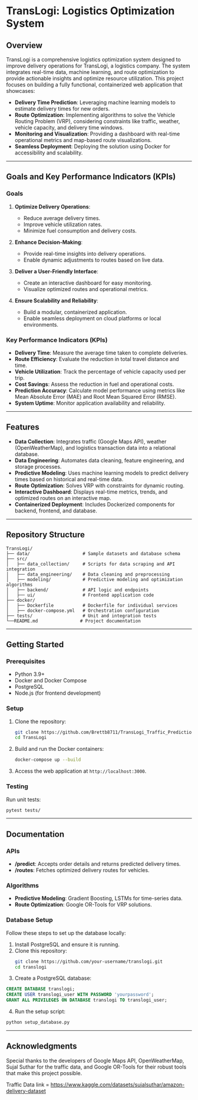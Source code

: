 # TransLogi: Logistics Optimization System

## Overview
TransLogi is a comprehensive logistics optimization system designed to improve delivery operations for TransLogi, a logistics company. The system integrates real-time data, machine learning, and route optimization to provide actionable insights and optimize resource utilization. This project focuses on building a fully functional, containerized web application that showcases:

- **Delivery Time Prediction**: Leveraging machine learning models to estimate delivery times for new orders.
- **Route Optimization**: Implementing algorithms to solve the Vehicle Routing Problem (VRP), considering constraints like traffic, weather, vehicle capacity, and delivery time windows.
- **Monitoring and Visualization**: Providing a dashboard with real-time operational metrics and map-based route visualizations.
- **Seamless Deployment**: Deploying the solution using Docker for accessibility and scalability.

---

## Goals and Key Performance Indicators (KPIs)

### Goals
1. **Optimize Delivery Operations**:
   - Reduce average delivery times.
   - Improve vehicle utilization rates.
   - Minimize fuel consumption and delivery costs.

2. **Enhance Decision-Making**:
   - Provide real-time insights into delivery operations.
   - Enable dynamic adjustments to routes based on live data.

3. **Deliver a User-Friendly Interface**:
   - Create an interactive dashboard for easy monitoring.
   - Visualize optimized routes and operational metrics.

4. **Ensure Scalability and Reliability**:
   - Build a modular, containerized application.
   - Enable seamless deployment on cloud platforms or local environments.

### Key Performance Indicators (KPIs)
- **Delivery Time**: Measure the average time taken to complete deliveries.
- **Route Efficiency**: Evaluate the reduction in total travel distance and time.
- **Vehicle Utilization**: Track the percentage of vehicle capacity used per trip.
- **Cost Savings**: Assess the reduction in fuel and operational costs.
- **Prediction Accuracy**: Calculate model performance using metrics like Mean Absolute Error (MAE) and Root Mean Squared Error (RMSE).
- **System Uptime**: Monitor application availability and reliability.

---

## Features
- **Data Collection**: Integrates traffic (Google Maps API), weather (OpenWeatherMap), and logistics transaction data into a relational database.
- **Data Engineering**: Automates data cleaning, feature engineering, and storage processes.
- **Predictive Modeling**: Uses machine learning models to predict delivery times based on historical and real-time data.
- **Route Optimization**: Solves VRP with constraints for dynamic routing.
- **Interactive Dashboard**: Displays real-time metrics, trends, and optimized routes on an interactive map.
- **Containerized Deployment**: Includes Dockerized components for backend, frontend, and database.

---

## Repository Structure
```
TransLogi/
├── data/                    # Sample datasets and database schema
├── src/
│   ├── data_collection/     # Scripts for data scraping and API integration
│   ├── data_engineering/    # Data cleaning and preprocessing
│   ├── modeling/            # Predictive modeling and optimization algorithms
│   ├── backend/             # API logic and endpoints
│   ├── ui/                  # Frontend application code
├── docker/
│   ├── Dockerfile           # Dockerfile for individual services
│   ├── docker-compose.yml   # Orchestration configuration
├── tests/                   # Unit and integration tests
└──README.md                # Project documentation
```

---

## Getting Started
### Prerequisites
- Python 3.9+
- Docker and Docker Compose
- PostgreSQL
- Node.js (for frontend development)

### Setup
1. Clone the repository:
   ```bash
   git clone https://github.com/Brettb8711/TransLogi_Traffic_Prediction.git
   cd TransLogi
   ```
2. Build and run the Docker containers:
   ```bash
   docker-compose up --build
   ```
3. Access the web application at `http://localhost:3000`.

### Testing
Run unit tests:
```bash
pytest tests/
```

---

## Documentation
### APIs
- **/predict**: Accepts order details and returns predicted delivery times.
- **/routes**: Fetches optimized delivery routes for vehicles.

### Algorithms
- **Predictive Modeling**: Gradient Boosting, LSTMs for time-series data.
- **Route Optimization**: Google OR-Tools for VRP solutions.

### Database Setup
Follow these steps to set up the database locally:

1. Install PostgreSQL and ensure it is running.
2. Clone this repository:
   ```bash
   git clone https://github.com/your-username/translogi.git
   cd translogi
3. Create a PostgreSQL database:
```sql
CREATE DATABASE translogi;
CREATE USER translogi_user WITH PASSWORD 'yourpassword';
GRANT ALL PRIVILEGES ON DATABASE translogi TO translogi_user;
```
4. Run the setup script:
```bash
python setup_database.py
```

---

## Acknowledgments
Special thanks to the developers of Google Maps API, OpenWeatherMap, Sujal Suthar for the traffic data, and Google OR-Tools for their robust tools that make this project possible.

Traffic Data link = https://www.kaggle.com/datasets/sujalsuthar/amazon-delivery-dataset

